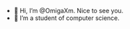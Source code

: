 - 👋 Hi, I’m @OmigaXm. Nice to see you.
- 👀 I’m a student of computer science. 

<!---
OmigaXm/OmigaXm is a ✨ special ✨ repository because its `README.md` (this file) appears on your GitHub profile.
You can click the Preview link to take a look at your changes.
--->
